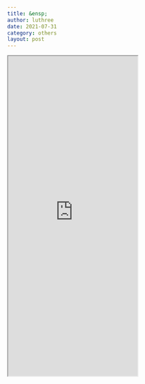 ```yaml
---
title: &ensp;
author: luthree
date: 2021-07-31
category: others
layout: post
---
```


<iframe height="740" src="https://ac.yunyoujun.cn"></iframe>

